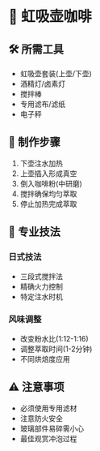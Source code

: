 # 🧪 虹吸壶咖啡

## 🛠️ 所需工具
- 虹吸壶套装(上壶/下壶)
- 酒精灯/卤素灯
- 搅拌棒
- 专用滤布/滤纸
- 电子秤

## 📝 制作步骤
1. 下壶注水加热
2. 上壶插入形成真空
3. 倒入咖啡粉(中研磨)
4. 搅拌确保均匀萃取
5. 停止加热完成萃取

## 🔄 专业技法
### 日式技法
- 三段式搅拌法
- 精确火力控制
- 特定注水时机

### 风味调整
- 改变粉水比(1:12-1:16)
- 调整萃取时间(1-2分钟)
- 不同烘焙度应用

## ⚠️ 注意事项
- 必须使用专用滤材
- 注意防火安全
- 玻璃部件易碎需小心
- 最佳观赏冲泡过程